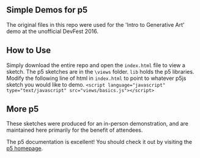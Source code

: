 ## Simple Demos for p5
The original files in this repo were used for the 'Intro to Generative Art' demo at the unofficial DevFest 2016.

## How to Use

Simply download the entire repo and open the `index.html` file to view a sketch. The p5 sketches are in the `\views` folder. `lib` holds the p5 libraries. Modify the following line of html in `index.html` to point to whatever p5js sketch you would like to demo.
`<script language="javascript" type="text/javascript" src="views/basics.js"></script>`

## More p5

These sketches were produced for an in-person demonstration, and are maintained here primarily for the benefit of attendees.

The p5 documentation is excellent! You should check it out by visiting the [p5 homepage](https://p5js.org/).
